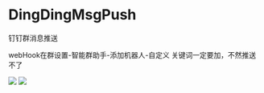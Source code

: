 # DingDingMsgPush
钉钉群消息推送

webHook在群设置-智能群助手-添加机器人-自定义
关键词一定要加，不然推送不了


![](https://ae03.alicdn.com/kf/Hf3f55c99604e46a9bd8c7aab8cc7116eQ.png)
![](https://ae01.alicdn.com/kf/H8feea705b3834e51a1d6936097148991l.png)
